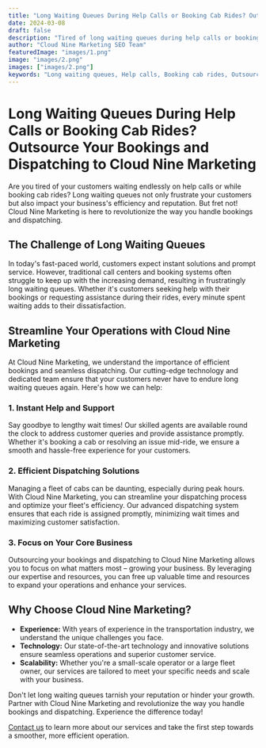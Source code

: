 ```yaml
---
title: "Long Waiting Queues During Help Calls or Booking Cab Rides? Outsource Your Bookings and Dispatching to Cloud Nine Marketing"
date: 2024-03-08
draft: false
description: "Tired of long waiting queues during help calls or booking cab rides? Discover how outsourcing your bookings and dispatching to Cloud Nine Marketing can streamline your operations and enhance customer satisfaction."
author: "Cloud Nine Marketing SEO Team"
featuredImage: "images/1.png"
image: "images/2.png"
images: ["images/2.png"]
keywords: "Long waiting queues, Help calls, Booking cab rides, Outsource bookings, Dispatching, Cloud Nine Marketing"
---
```


# Long Waiting Queues During Help Calls or Booking Cab Rides? Outsource Your Bookings and Dispatching to Cloud Nine Marketing

Are you tired of your customers waiting endlessly on help calls or while booking cab rides? Long waiting queues not only frustrate your customers but also impact your business's efficiency and reputation. But fret not! Cloud Nine Marketing is here to revolutionize the way you handle bookings and dispatching.

## The Challenge of Long Waiting Queues

In today's fast-paced world, customers expect instant solutions and prompt service. However, traditional call centers and booking systems often struggle to keep up with the increasing demand, resulting in frustratingly long waiting queues. Whether it's customers seeking help with their bookings or requesting assistance during their rides, every minute spent waiting adds to their dissatisfaction.

## Streamline Your Operations with Cloud Nine Marketing

At Cloud Nine Marketing, we understand the importance of efficient bookings and seamless dispatching. Our cutting-edge technology and dedicated team ensure that your customers never have to endure long waiting queues again. Here's how we can help:

### 1. Instant Help and Support

Say goodbye to lengthy wait times! Our skilled agents are available round the clock to address customer queries and provide assistance promptly. Whether it's booking a cab or resolving an issue mid-ride, we ensure a smooth and hassle-free experience for your customers.

### 2. Efficient Dispatching Solutions

Managing a fleet of cabs can be daunting, especially during peak hours. With Cloud Nine Marketing, you can streamline your dispatching process and optimize your fleet's efficiency. Our advanced dispatching system ensures that each ride is assigned promptly, minimizing wait times and maximizing customer satisfaction.

### 3. Focus on Your Core Business

Outsourcing your bookings and dispatching to Cloud Nine Marketing allows you to focus on what matters most – growing your business. By leveraging our expertise and resources, you can free up valuable time and resources to expand your operations and enhance your services.

## Why Choose Cloud Nine Marketing?

- **Experience:** With years of experience in the transportation industry, we understand the unique challenges you face.
- **Technology:** Our state-of-the-art technology and innovative solutions ensure seamless operations and superior customer service.
- **Scalability:** Whether you're a small-scale operator or a large fleet owner, our services are tailored to meet your specific needs and scale with your business.

Don't let long waiting queues tarnish your reputation or hinder your growth. Partner with Cloud Nine Marketing and revolutionize the way you handle bookings and dispatching. Experience the difference today!

[Contact us](/book-free-trial) to learn more about our services and take the first step towards a smoother, more efficient operation.
